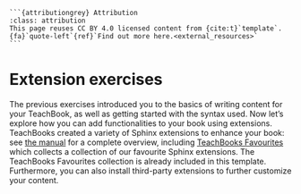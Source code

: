 ````{margin}
```{attributiongrey} Attribution
:class: attribution
This page reuses CC BY 4.0 licensed content from {cite:t}`template`. {fa}`quote-left`{ref}`Find out more here.<external_resources>`
```
````

# Extension exercises

The previous exercises introduced you to the basics of writing content for your TeachBook, as well as getting started with the syntax used. Now let’s explore how you can add functionalities to your book using extensions. TeachBooks created a variety of Sphinx extensions to enhance your book: see [the manual](https://teachbooks.io/manual/features/overview.html) for a complete overview, including [TeachBooks Favourites](https://github.com/TeachBooks/TeachBooks-Favourites) which collects a collection of our favourite Sphinx extensions. The TeachBooks Favourites collection is already included in this template. Furthermore, you can also install third-party extensions to further customize your content.
